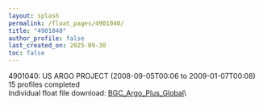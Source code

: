 ```yaml
---
layout: splash
permalink: /float_pages/4901040/
title: "4901040"
author_profile: false
last_created_on: 2025-09-30
toc: false
---
```

 
4901040: US ARGO PROJECT (2008-09-05T00:06 to 2009-01-07T00:08)\
15 profiles completed\
Individual float file download: [BGC_Argo_Plus_Global](https://ftp.soest.hawaii.edu/bgc_argo_plus/Individual_Floats/outliers_removed/4901040_Sprof_processed.nc)\

